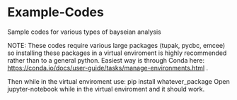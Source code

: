 # Example-Codes

Sample codes for various types of bayseian analysis

NOTE: These codes require various large packages (tupak, pycbc, emcee) so installing these packages in a virtual enviroment is highly recommended rather than to a general python. Easiest way is through Conda here: https://conda.io/docs/user-guide/tasks/manage-environments.html .

Then while in the virtual enviroment use: pip install whatever_package
Open jupyter-notebook while in the virtual enviroment and it should work.
